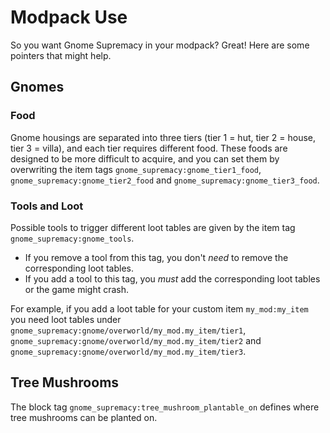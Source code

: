 # Modpack Use
So you want Gnome Supremacy in your modpack? Great! Here are some pointers that might help.

## Gnomes
### Food
Gnome housings are separated into three tiers (tier 1 = hut, tier 2 = house, tier 3 = villa), and each tier requires different food.
These foods are designed to be more difficult to acquire, and you can set them by overwriting the item tags `gnome_supremacy:gnome_tier1_food`, `gnome_supremacy:gnome_tier2_food` and `gnome_supremacy:gnome_tier3_food`.

### Tools and Loot
Possible tools to trigger different loot tables are given by the item tag `gnome_supremacy:gnome_tools`.
* If you remove a tool from this tag, you don't *need* to remove the corresponding loot tables.
* If you add a tool to this tag, you *must* add the corresponding loot tables or the game might crash.

For example, if you add a loot table for your custom item `my_mod:my_item` you need loot tables under `gnome_supremacy:gnome/overworld/my_mod.my_item/tier1`, `gnome_supremacy:gnome/overworld/my_mod.my_item/tier2` and `gnome_supremacy:gnome/overworld/my_mod.my_item/tier3`.

## Tree Mushrooms
The block tag `gnome_supremacy:tree_mushroom_plantable_on` defines where tree mushrooms can be planted on.